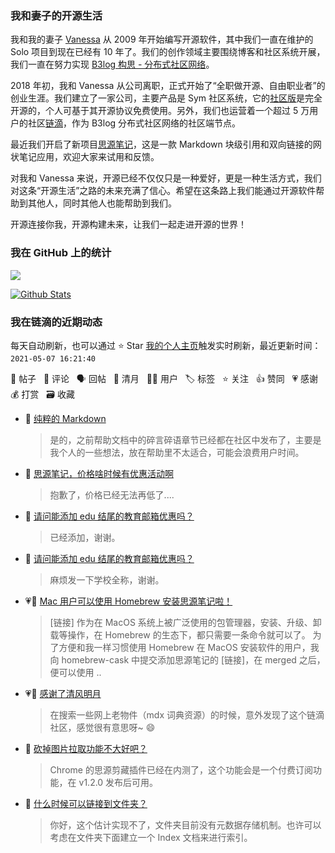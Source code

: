 ### 我和妻子的开源生活

我和我的妻子 [Vanessa](https://github.com/Vanessa219) 从 2009 年开始编写开源软件，其中我们一直在维护的 Solo 项目到现在已经有 10 年了。我们的创作领域主要围绕博客和社区系统开展，我们一直在努力实现 [B3log 构思 - 分布式社区网络](https://ld246.com/article/1546941897596)。

2018 年初，我和 Vanessa 从公司离职，正式开始了“全职做开源、自由职业者”的创业生涯。我们建立了一家公司，主要产品是 Sym 社区系统，它的[社区版](https://github.com/88250/symphony)是完全开源的，个人可基于其开源协议免费使用。另外，我们也运营着一个超过 5 万用户的社区[链滴](https://ld246.com)，作为 B3log 分布式社区网络的社区端节点。

最近我们开启了新项目[思源笔记](https://github.com/siyuan-note/siyuan)，这是一款 Markdown 块级引用和双向链接的网状笔记应用，欢迎大家来试用和反馈。

对我和 Vanessa 来说，开源已经不仅仅只是一种爱好，更是一种生活方式，我们对这条“开源生活”之路的未来充满了信心。希望在这条路上我们能通过开源软件帮助到其他人，同时其他人也能帮助到我们。

开源连接你我，开源构建未来，让我们一起走进开源的世界！

### 我在 GitHub 上的统计

<a title="Hits" target="_blank" href="https://github.com/88250/88250"><img src="https://hits.b3log.org/88250/88250.svg"></a>

[![Github Stats](https://github-readme-stats.vercel.app/api?username=88250&theme=tokyonight&show_icons=true)](https://github.com/88250)

<!--events start -->

### 我在链滴的近期动态

每天自动刷新，也可以通过 ⭐️ Star [我的个人主页](https://github.com/88250/88250)触发实时刷新，最近更新时间：`2021-05-07 16:21:40`

📝 帖子 &nbsp; 💬 评论 &nbsp; 🗣 回帖 &nbsp; 🌙 清月 &nbsp; 👨‍💻 用户 &nbsp; 🏷️ 标签 &nbsp; ⭐️ 关注 &nbsp; 👍 赞同 &nbsp; 💗 感谢 &nbsp; 💰 打赏 &nbsp; 🗃 收藏

* 💬 [纯粹的 Markdown](https://ld246.com/article/1619080345258/comment/1620374711391#comments)

  > 是的，之前帮助文档中的碎言碎语章节已经都在社区中发布了，主要是我个人的一些想法，放在帮助里不太适合，可能会浪费用户时间。
* 💬 [思源笔记，价格啥时候有优惠活动啊](https://ld246.com/article/1620292758013/comment/1620298434936#comments)

  > 抱歉了，价格已经无法再低了....
* 💬 [请问能添加 edu 结尾的教育邮箱优惠吗？](https://ld246.com/article/1618331115781/comment/1620275529426#comments)

  > 已经添加，谢谢。
* 💬 [请问能添加 edu 结尾的教育邮箱优惠吗？](https://ld246.com/article/1618331115781/comment/1620273672116#comments)

  > 麻烦发一下学校全称，谢谢。
* 💗📝 [Mac 用户可以使用 Homebrew 安装思源笔记啦！](https://ld246.com/article/1620225821625)

  > [链接] 作为在 MacOS 系统上被广泛使用的包管理器，安装、升级、卸载等操作，在 Homebrew 的生态下，都只需要一条命令就可以了。 为了方便和我一样习惯使用 Homebrew 在 MacOS 安装软件的用户，我向 homebrew-cask 中提交添加思源笔记的 [链接]，在 merged 之后，便可以使用  ..
* 💗🌙 [感谢了清风明月](https://ld246.com/member/pimgeek/breezemoons/1620111299363)

  > 在搜索一些网上老物件（mdx 词典资源）的时候，意外发现了这个链滴社区，感觉很有意思呀~ 😄
* 💬 [砍掉图片拉取功能不大好吧？](https://ld246.com/article/1620105766106/comment/1620181238375#comments)

  > Chrome 的思源剪藏插件已经在内测了，这个功能会是一个付费订阅功能，在 v1.2.0 发布后可用。
* 💬 [什么时候可以链接到文件夹？](https://ld246.com/article/1620141860410/comment/1620144389116#comments)

  > 你好，这个估计实现不了，文件夹目前没有元数据存储机制。也许可以考虑在文件夹下面建立一个 Index 文档来进行索引。


<!--events end -->
